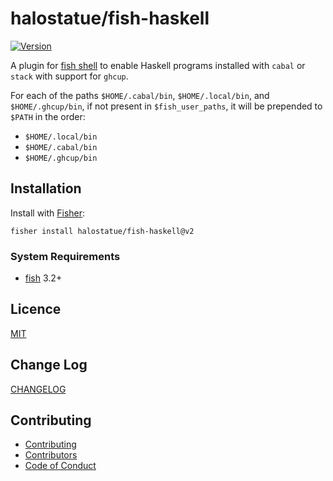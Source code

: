 # halostatue/fish-haskell

[![Version][version]](https://github.com/halostatue/fish-haskell/releases)

A plugin for [fish shell][shell] to enable Haskell programs installed with
`cabal` or `stack` with support for `ghcup`.

For each of the paths `$HOME/.cabal/bin`, `$HOME/.local/bin`, and
`$HOME/.ghcup/bin`, if not present in `$fish_user_paths`, it will be prepended
to `$PATH` in the order:

- `$HOME/.local/bin`
- `$HOME/.cabal/bin`
- `$HOME/.ghcup/bin`

## Installation

Install with [Fisher][fisher]:

```fish
fisher install halostatue/fish-haskell@v2
```

### System Requirements

- [fish][fish] 3.2+

## Licence

[MIT](./LICENCE.md)

## Change Log

[CHANGELOG](./CHANGELOG.md)

## Contributing

- [Contributing](./CONTRIBUTING.md)
- [Contributors](./CONTRIBUTORS.md)
- [Code of Conduct](./CODE_OF_CONDUCT.md)

[ghcup]: https://www.haskell.org/ghcup/
[shell]: https://fishshell.com 'friendly interactive shell'
[version]: https://img.shields.io/github/tag/halostatue/fish-haskell.svg?label=Version
[fish]: https://github.com/fish-shell/fish-shell
[fisher]: https://github.com/jorgebucaran/fisher
